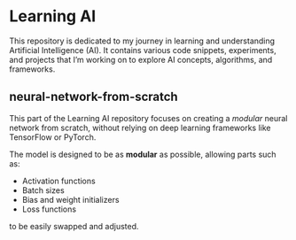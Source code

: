 # Learning AI
This repository is dedicated to my journey in learning and understanding Artificial Intelligence (AI). It contains various code snippets, experiments, and projects that I’m working on to explore AI concepts, algorithms, and frameworks.

## neural-network-from-scratch
This part of the Learning AI repository focuses on creating a *modular* neural network from scratch, without relying on deep learning frameworks like TensorFlow or PyTorch.

The model is designed to be as **modular** as possible, allowing parts such as:
- Activation functions
- Batch sizes
- Bias and weight initializers
- Loss functions

to be easily swapped and adjusted.
